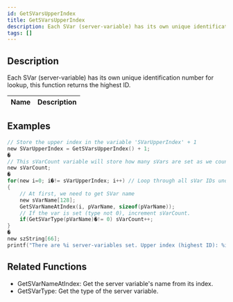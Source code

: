 ```yaml
---
id: GetSVarsUpperIndex
title: GetSVarsUpperIndex
description: Each SVar (server-variable) has its own unique identification number for lookup, this function returns the highest ID.
tags: []
---
```


<TagLinks />

## Description

Each SVar (server-variable) has its own unique identification number for lookup, this function returns the highest ID.


| Name | Description |
|------|-------------|


## Examples


```c
// Store the upper index in the variable 'SVarUpperIndex' + 1
new SVarUpperIndex = GetSVarsUpperIndex() + 1;
�
// This sVarCount variable will store how many sVars are set as we count them.
new sVarCount;
�
for(new i=0; i�!= sVarUpperIndex; i++) // Loop through all sVar IDs under the upper index
{
    // At first, we need to get SVar name
    new sVarName[128];
    GetSVarNameAtIndex(i, pVarName, sizeof(pVarName));
    // If the var is set (type not 0), increment sVarCount.
    if(GetSVarType(pVarName)�!= 0) sVarCount++;
}
�
new szString[66];
printf("There are %i server-variables set. Upper index (highest ID): %i.", sVarCount, SVarUpperIndex-1);
```


## Related Functions


-  GetSVarNameAtIndex: Get the server variable's name from its index.
-  GetSVarType: Get the type of the server variable.